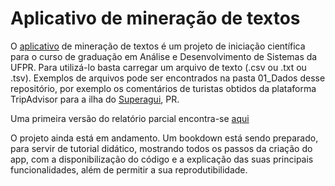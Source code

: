 # Aplicativo de mineração de textos

O [aplicativo](https://8h163l-daphne-spier.shinyapps.io/shiny_text_analysis/) de mineração de textos é um projeto de iniciação científica para o curso de graduação em Análise e Desenvolvimento de Sistemas da UFPR.
Para utilizá-lo basta carregar um arquivo de texto (.csv ou .txt  ou .tsv). 
Exemplos de arquivos pode ser encontrados na pasta 01_Dados desse repositório, por exemplo os comentários de turistas obtidos da plataforma TripAdvisor para a ilha do [Superagui](https://github.com/daphnespier/shiny_app/blob/master/01_Dados/00_ComentariosSuperagui.csv), PR.

Uma primeira versão do relatório parcial encontra-se [aqui](https://github.com/daphnespier/shiny_app/blob/master/bookdown-artigo.pdf)

O projeto ainda está em andamento. Um bookdown está sendo preparado, para servir de tutorial didático, mostrando todos os passos da criação do app, com a disponibilização do código e a explicação das suas principais funcionalidades, além de permitir a sua reprodutibilidade.

